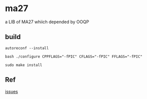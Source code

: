 # ma27
a LIB of MA27 whiich depended by OOQP

## build  

`autoreconf --install`

`bash ./configure CPPFLAGS="-fPIC" CFLAGS="-fPIC" FFLAGS="-fPIC"`  

`sudo make install`

## Ref

[issues](https://github.com/RENyunfan/ooqp_group/issues/1)
